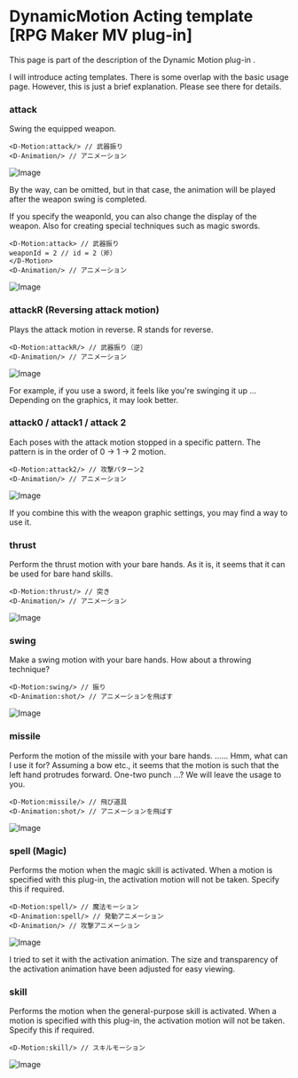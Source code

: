 # DynamicMotion Acting template [RPG Maker MV plug-in]

This page is part of the description of the Dynamic Motion plug-in .

I will introduce acting templates.
There is some overlap with the basic usage page.
However, this is just a brief explanation. Please see there for details.

### attack
Swing the equipped weapon.
```
<D-Motion:attack/> // 武器振り
<D-Animation/> // アニメーション
```
![Image](https://newrpg.up.seesaa.net/image/20200320_attack.gif)

By the way, <D-Animation /> can be omitted, but in that case, the animation will be played after the weapon swing is completed.

If you specify the weaponId, you can also change the display of the weapon.
Also for creating special techniques such as magic swords.
```
<D-Motion:attack> // 武器振り
weaponId = 2 // id = 2（斧）
</D-Motion>
<D-Animation/> // アニメーション
```
![Image](https://newrpg.up.seesaa.net/image/20200320_weaponId.gif)


### attackR (Reversing attack motion)

Plays the attack motion in reverse.
R stands for reverse.
```
<D-Motion:attackR/> // 武器振り（逆）
<D-Animation/> // アニメーション
```
![Image](https://newrpg.up.seesaa.net/image/20200320_attackR.gif)

For example, if you use a sword, it feels like you're swinging it up ...
Depending on the graphics, it may look better.

### attack0 / attack1 / attack 2

Each poses with the attack motion stopped in a specific pattern.
The pattern is in the order of 0 → 1 → 2 motion.
```
<D-Motion:attack2/> // 攻撃パターン2
<D-Animation/> // アニメーション
```
![Image](https://newrpg.up.seesaa.net/image/20200320_attackP2.gif)

If you combine this with the weapon graphic settings, you may find a way to use it.

### thrust

Perform the thrust motion with your bare hands.
As it is, it seems that it can be used for bare hand skills.
```
<D-Motion:thrust/> // 突き
<D-Animation/> // アニメーション
```
![Image](https://newrpg.up.seesaa.net/image/20200320_thrust.gif)


### swing

Make a swing motion with your bare hands.
How about a throwing technique?
```
<D-Motion:swing/> // 振り
<D-Animation:shot/> // アニメーションを飛ばす
```
![Image](https://newrpg.up.seesaa.net/image/20200320_swing.gif)


### missile

Perform the motion of the missile with your bare hands.
…… Hmm, what can I use it for?
Assuming a bow etc., it seems that the motion is such that the left hand protrudes forward. One-two punch ...?
We will leave the usage to you.
```
<D-Motion:missile/> // 飛び道具
<D-Animation:shot/> // アニメーションを飛ばす
```
![Image](https://newrpg.up.seesaa.net/image/20200320_missile.gif)


### spell (Magic)

Performs the motion when the magic skill is activated.
When a motion is specified with this plug-in, the activation motion will not be taken.
Specify this if required.
```
<D-Motion:spell/> // 魔法モーション
<D-Animation:spell/> // 発動アニメーション
<D-Animation/> // 攻撃アニメーション
```
![Image](https://newrpg.up.seesaa.net/image/20200320_spell.gif)

I tried to set it with the activation animation.
The size and transparency of the activation animation have been adjusted for easy viewing.

### skill

Performs the motion when the general-purpose skill is activated.
When a motion is specified with this plug-in, the activation motion will not be taken.
Specify this if required.
```
<D-Motion:skill/> // スキルモーション
```
![Image](https://newrpg.up.seesaa.net/image/20200320_skill.gif)